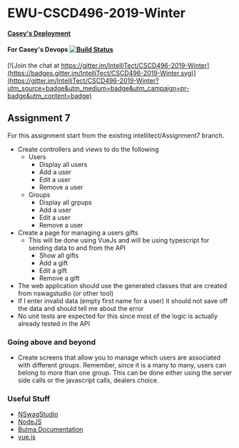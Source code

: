 # EWU-CSCD496-2019-Winter
#### [Casey's Deployment](https://cwhite-secretsanta.azurewebsites.net)
#### For Casey's Devops [![Build Status](https://dev.azure.com/CaseyWhite/SecretSanta/_apis/build/status/SecretSanta?branchName=Assignment7)](https://dev.azure.com/CaseyWhite/SecretSanta/_build/latest?definitionId=7&branchName=Assignment7)

[![Join the chat at https://gitter.im/IntelliTect/CSCD496-2019-Winter](https://badges.gitter.im/IntelliTect/CSCD496-2019-Winter.svg)](https://gitter.im/IntelliTect/CSCD496-2019-Winter?utm_source=badge&utm_medium=badge&utm_campaign=pr-badge&utm_content=badge)


## Assignment 7

For this assignment start from the existing intellitect/Assignment7 branch.

- Create controllers and views to do the following
  - Users
     - Display all users
     - Add a user
     - Edit a user
     - Remove a user
  - Groups
     - Display all grpups
     - Add a user
     - Edit a user
     - Remove a user
- Create a page for managing a users gifts
   - This will be done using VueJs and will be using typescript for sending data to and from the API
     - Show all gifts
     - Add a gift
     - Edit a gift
     - Remove a gift
- The web application should use the generated classes that are created from nswagstudio (or other tool)
- If I enter invalid data (empty first name for a user) it should not save off the data and should tell me about the error
- No unit tests are expected for this since most of the logic is actually already tested in the API

### Going above and beyond
- Create screens that allow you to manage which users are associated with different groups. Remember, since it is a many to many, users can belong to more than one group. This can be done either using the server side calls or the javascript calls, dealers choice.

### Useful Stuff

- [NSwagStudio](https://github.com/RSuter/NSwag/wiki/NSwagStudio)
- [NodeJS](https://nodejs.org/en/)
- [Bulma Documentation](https://bulma.io/documentation/)
- [vue.js](https://vuejs.org/)

